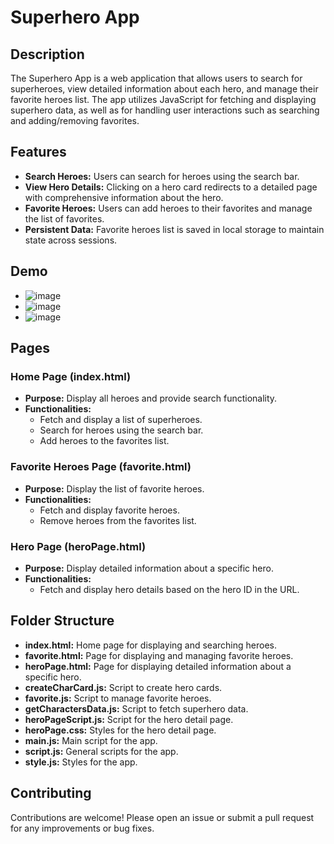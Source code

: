 # Superhero App

## Description

The Superhero App is a web application that allows users to search for superheroes, view detailed information about each hero, and manage their favorite heroes list. The app utilizes JavaScript for fetching and displaying superhero data, as well as for handling user interactions such as searching and adding/removing favorites.

## Features

- **Search Heroes:** Users can search for heroes using the search bar.
- **View Hero Details:** Clicking on a hero card redirects to a detailed page with comprehensive information about the hero.
- **Favorite Heroes:** Users can add heroes to their favorites and manage the list of favorites.
- **Persistent Data:** Favorite heroes list is saved in local storage to maintain state across sessions.

## Demo

- ![image](https://github.com/AkashBadonia/Superhero-hunter-project/assets/141916111/96bddf2d-320b-4d9c-9b96-174536123c3e)
- ![image](https://github.com/AkashBadonia/Superhero-hunter-project/assets/141916111/eaa2b893-bd89-434f-9558-857d6211d5a1)
- ![image](https://github.com/AkashBadonia/Superhero-hunter-project/assets/141916111/fcde8d8e-5755-41a0-97af-33b2ab1ec5d0)

## Pages

### Home Page (index.html)

- **Purpose:** Display all heroes and provide search functionality.
- **Functionalities:**
  - Fetch and display a list of superheroes.
  - Search for heroes using the search bar.
  - Add heroes to the favorites list.

### Favorite Heroes Page (favorite.html)

- **Purpose:** Display the list of favorite heroes.
- **Functionalities:**
  - Fetch and display favorite heroes.
  - Remove heroes from the favorites list.

### Hero Page (heroPage.html)

- **Purpose:** Display detailed information about a specific hero.
- **Functionalities:**
  - Fetch and display hero details based on the hero ID in the URL.

## Folder Structure

- **index.html:** Home page for displaying and searching heroes.
- **favorite.html:** Page for displaying and managing favorite heroes.
- **heroPage.html:** Page for displaying detailed information about a specific hero.
- **createCharCard.js:** Script to create hero cards.
- **favorite.js:** Script to manage favorite heroes.
- **getCharactersData.js:** Script to fetch superhero data.
- **heroPageScript.js:** Script for the hero detail page.
- **heroPage.css:** Styles for the hero detail page.
- **main.js:** Main script for the app.
- **script.js:** General scripts for the app.
- **style.js:** Styles for the app.

## Contributing

Contributions are welcome! Please open an issue or submit a pull request for any improvements or bug fixes.

